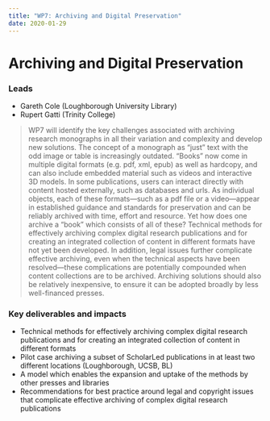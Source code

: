 ```yaml
---
title: "WP7: Archiving and Digital Preservation"
date: 2020-01-29
---
```


# Archiving and Digital Preservation

### Leads

* Gareth Cole (Loughborough University Library)
* Rupert Gatti (Trinity College) 

> WP7 will identify the key challenges associated with archiving research monographs in all their variation and complexity and develop new solutions. The concept of a monograph as “just” text with the odd image or table is increasingly outdated. “Books” now come in multiple digital formats (e.g. pdf, xml, epub) as well as hardcopy, and can also include embedded material such as videos and interactive 3D models. In some publications, users can interact directly with content hosted externally, such as databases and urls. As individual objects, each of these formats—such as a pdf file or a video—appear in established guidance and standards for preservation and can be reliably archived with time, effort and resource. Yet how does one archive a “book” which consists of all of these? Technical methods for effectively archiving complex digital research publications and for creating an integrated collection of content in different formats have not yet been developed. In addition, legal issues further complicate effective archiving, even when the technical aspects have been resolved—these complications are potentially compounded when content collections are to be archived. Archiving solutions should also be relatively inexpensive, to ensure it can be adopted broadly by less well-financed presses.

### Key deliverables and impacts

* Technical methods for effectively archiving complex digital research publications and for creating an integrated collection of content in different formats
* Pilot case archiving a subset of ScholarLed publications in at least two different locations (Loughborough, UCSB, BL)
* A model which enables the expansion and uptake of the methods by other presses and libraries
* Recommendations for best practice around legal and copyright issues that complicate effective archiving of complex digital research publications


